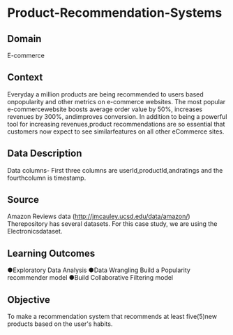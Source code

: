 # Product-Recommendation-Systems

## Domain ##
E-commerce

## Context ##
Everyday a million products are being recommended to users based onpopularity and other metrics on e-commerce websites. The most popular e-commercewebsite boosts 
average order value by 50%, increases revenues by 300%, andimproves conversion. In addition to being a powerful tool for increasing revenues,product recommendations are so 
essential that customers now expect to see similarfeatures on all other eCommerce sites.

## Data Description ## 
Data columns- First three columns are userId,productId,andratings and the fourthcolumn is timestamp.

## Source ##
Amazon Reviews data (http://jmcauley.ucsd.edu/data/amazon/)  
Therepository has several datasets. For this case study, we are using the Electronicsdataset.

## Learning Outcomes ##
●Exploratory Data Analysis
●Data Wrangling
Build a Popularity recommender model
●Build Collaborative Filtering model

## Objective ##
To make a recommendation system that recommends at least five(5)new products based on the user's habits.
